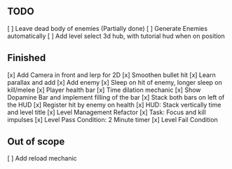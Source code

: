 ## TODO
[ ] Leave dead body of enemies (Partially done)
[ ] Generate Enemies automatically
[ ] Add level select 3d hub, with tutorial hud when on position

## Finished
[x] Add Camera in front and lerp for 2D
[x] Smoothen bullet hit
[x] Learn parallax and add
[x] Add enemy 
[x] Sleep on hit of enemy, longer sleep on kill/melee
[x] Player health bar
[x] Time dilation mechanic
[x] Show Dopamine Bar and implement filling of the bar
[x] Stack both bars on left of the HUD
[x] Register hit by enemy on health
[x] HUD: Stack vertically time and level title 
[x] Level Management Refactor
[x] Task: Focus and kill impulses
[x] Level Pass Condition: 2 Minute timer
[x] Level Fail Condition

## Out of scope
[ ] Add reload mechanic
